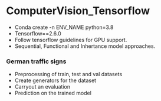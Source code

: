 # ComputerVision_Tensorflow
- Conda create -n ENV_NAME python=3.8
- Tensorflow==2.6.0
- Follow tensorflow guidelines for GPU support.
- Sequential, Functional and Inhertance model approaches.
### German traffic signs
- Preprocessing of train, test and val datasets
- Create generators for the dataset
- Carryout an evaluation
- Prediction on the trained model
